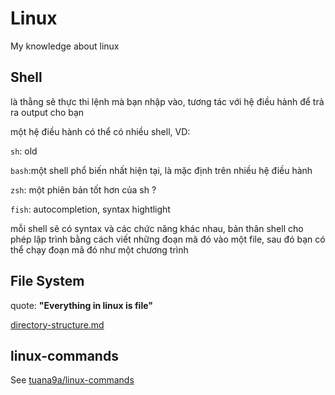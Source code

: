 # Linux

My knowledge about linux

## Shell

là thằng sẽ thực thi lệnh mà bạn nhập vào, tương tác với hệ điều hành để trả ra output cho bạn

một hệ điều hành có thể có nhiều shell, VD:

`sh`: old

`bash`:một shell phổ biến nhất hiện tại, là mặc định trên nhiều hệ điều hành

`zsh`: một phiên bản tốt hơn của sh ?

`fish`: autocompletion, syntax hightlight

mỗi shell sẽ có syntax và các chức năng khác nhau, bản thân shell cho phép lập trình bằng cách viết những đoạn mã đó vào một file, sau đó bạn có thể chạy đoạn mã đó như một chương trình

## File System

quote: **"Everything in linux is file"**

[directory-structure.md](./directory-structure.md)

## linux-commands

See [tuana9a/linux-commands](https://github.com/tuana9a/linux-commands)
